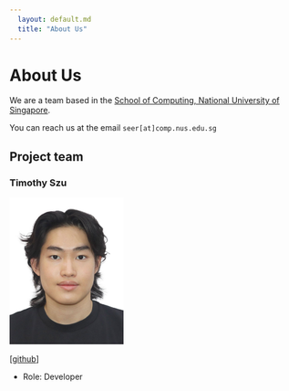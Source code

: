 ```yaml
---
  layout: default.md
  title: "About Us"
---
```


# About Us

We are a team based in the [School of Computing, National University of Singapore](http://www.comp.nus.edu.sg).

You can reach us at the email `seer[at]comp.nus.edu.sg`

## Project team

### Timothy Szu

<img src="images/timothyszu.png" width="200px">


[[github](https://github.com/TimothySzu)]


* Role: Developer


